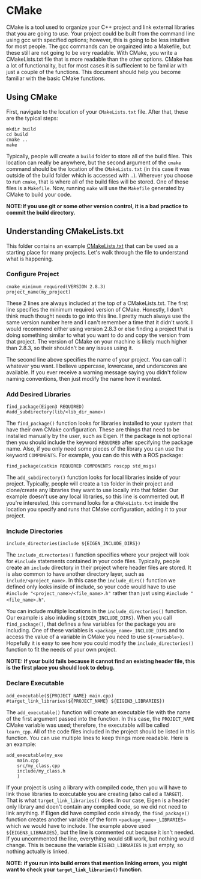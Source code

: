 # CMake
CMake is a tool used to organize your C++ project and link external libraries 
that you are going to use. Your project could be built from the command line 
using gcc with specified options; however, this is going to be less intuitive 
for most people. The gcc commands can be orgainzed into a Makefile, but these 
still are not going to be very readable. With CMake, you write a CMakeLists.txt 
file that is more readable than the other options. CMake has a lot of 
functionality, but for most cases it is suffiecient to be familiar with just a 
couple of the functions. This document should help you become familiar with 
the basic CMake functions.

## Using CMake
First, navigate to the location of your `CMakeLists.txt` file. After that, 
these are the typical steps:
```
mkdir build
cd build
cmake ..
make
```

Typically, people will create a `build` folder to store all of the build files. 
This location can really be anywhere, but the second argument of the `cmake` 
command should be the location of the `CMakeLists.txt` (in this case it was 
outside of the build folder which is accessed with ..). Wherever you choose to 
run `cmake`, that is where all of the build files will be stored. One of those 
files is a `Makefile`. Now, running `make` will use the `Makefile` generated 
by CMake to build your code. 

**NOTE:If you use git or some other version control, it is a bad practice to 
commit the build directory.**

## Understanding CMakeLists.txt
This folder contains an example [CMakeLists.txt](CMakeLists.txt) that can be 
used as a starting place for many projects. Let's walk through the file to 
understand what is happening.

### Configure Project
```
cmake_minimum_required(VERSION 2.8.3)
project_name(my_project)
```

These 2 lines are always included at the top of a CMakeLists.txt. 
The first line specifies the minimum required version of CMake. Honestly, I 
don't think much thought needs to go into this line. I pretty much always 
use the same version number here and I can't remember a time that it didn't 
work. I would recommend either using version 2.8.3 or else finding a project 
that is doing something similar to what you want to do and copy the version 
from that project. The version of CMake on your machine is likely much 
higher than 2.8.3, so their shouldn't be any issues using it.

The second line above specifies the name of your project. You can call it 
whatever you want. I believe uppercase, lowercase, and underscores are 
available. If you ever receive a warning message saying you didn't follow 
naming conventions, then just modify the name how it wanted.

### Add Desired Libraries
```
find_package(Eigen3 REQUIRED)
#add_subdirectory(lib/<lib_dir_name>)
```

The `find_package()` function looks for libraries installed to your system 
that have their own CMake configuration. These are things that need to be 
installed manually by the user, such as Eigen. If the package is not 
optional then you should include the keyword `REQUIRED` after specifying 
the package name. Also, if you only need some pieces of the library you 
can use the keyword `COMPONENTS`. For example, you can do this with a ROS 
package:
```
find_package(catkin REQUIRED COMPONENTS roscpp std_msgs)
```

The `add_subdirectory()` function looks for local libraries inside of your 
project. Typically, people will create a `lib` folder in their project 
and clone/create any libraries they want to use locally into that folder. 
Our example doesn't use any local libraries, so this line is commented 
out. If you're interested, this command looks for a `CMakeLists.txt` 
inside the location you specify and runs that CMake configuration, adding 
it to your project.

### Include Directories
```
include_directories(include ${EIGEN_INCLUDE_DIRS})
```

The `include_directories()` function specifies where your project will 
look for `#include` statements contained in your code files. Typically, 
people create an `include` directory in their project where header 
files are stored. It is also common to have another directory layer, 
such as `include/<project_name>`. In this case the `include_dirs()` 
function we defined only looks inside of include, so your code would 
have to use `#include "<project_name>/<file_name>.h"` rather than just 
using `#include "<file_name>.h"`.

You can include multiple locations in the `include_directories()` 
function. Our example is also inluding `${EIGEN_INCLUDE_DIRS}`. When 
you call `find_package()`, that defines a few variables for the 
package you are including. One of these variables is 
`<package_name>_INCLUDE_DIRS` and to access the value of a variable in 
CMake you need to use `${<variable>}`. Hopefully it is easy to see how 
you could modify the `include_directories()` function to fit the needs 
of your own project.

**NOTE: If your build fails because it cannot find an existing header 
file, this is the first place you should look to debug.**

### Declare Executable
```
add_executable(${PROJECT_NAME} main.cpp)
#target_link_libraries(${PROJECT_NAME} ${EIGEN3_LIBRARIES})
```

The `add_executable()` function will create an executable file with the 
name of the first argument passed into the function. In this case, the 
`PROJECT_NAME` CMake variable was used; therefore, the executable will 
be called `learn_cpp`. All of the code files included in the project 
should be listed in this function. You can use multiple lines to keep 
things more readable. Here is an example:
```
add_executable(my_exe
	main.cpp
	src/my_class.cpp
	include/my_class.h
	)
```

If your project is using a library with compiled code, then you will 
have to link those libraries to executable you are creating (also 
called a `TARGET`). That is what `target_link_libraries()` does. In 
our case, Eigen is a header only library and doen't contain any 
compiled code, so we did not need to link anything. If Eigen did 
have compiled code already, the `find_package()` function creates 
another variable of the form `<package_name>_LIBRARIES>` which we 
would have to include. The example above used `${EIGEN3_LIBRARIES}`, 
but the line is commented out because it isn't needed. If you 
uncommented the line, everything would still work, but nothing would 
change. This is because the variable `EIGEN3_LIBRARIES` is just 
empty, so nothing actually is linked.

**NOTE: if you run into build errors that mention linking errors, 
you might want to check your `target_link_libraries()` function.**
